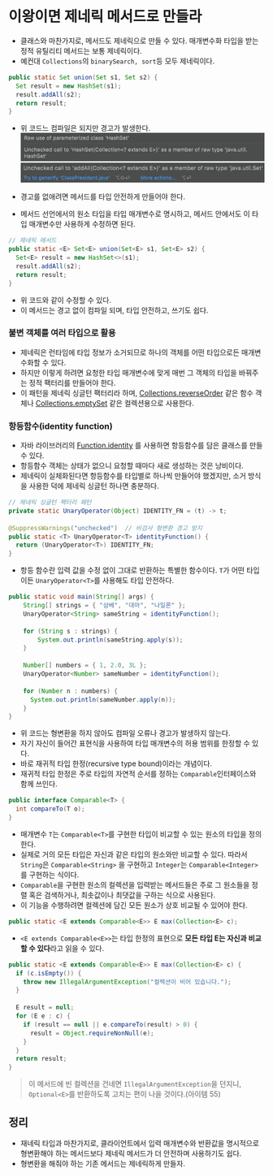 # 이왕이면 제네릭 메서드로 만들라

* 클래스와 마찬가지로, 메서드도 제네릭으로 만들 수 있다. 매개변수화 타입을 받는 정적 유틸리티 메서드는 보통 제네릭이다.
* 예컨대 `Collections`의 `binarySearch, sort`등 모두 제네릭이다.

```java
public static Set union(Set s1, Set s2) {
  Set result = new HashSet(s1);
  result.addAll(s2);
  return result;
}
```

* 위 코드느 컴파일은 되지만 경고가 발생한다.
![img.png](../images/item30/로%20타입%20수용불가.png)
![img.png](../images/item30/로%20타입%20수용%20불가2.png)

* 경고를 없애려면 메서드를 타입 안전하게 만들어야 한다.
* 메서드 선언에서의 원소 타입을 타입 매개변수로 명시하고, 메서드 안에서도 이 타입 매개변수만 사용하게 수정하면 된다.

```java
// 제네릭 메서드
public static <E> Set<E> union(Set<E> s1, Set<E> s2) {
  Set<E> result = new HashSet<>(s1);
  result.addAll(s2);
  return result;
}
```

* 위 코드와 같이 수정할 수 있다.
* 이 메서드는 경고 없이 컴파일 되며, 타입 안전하고, 쓰기도 쉽다.

### 불변 객체를 여러 타입으로 활용

* 제네릭은 런타임에 타입 정보가 소거되므로 하나의 객체를 어떤 타입으로든 매개변수화할 수 있다.
* 하지만 이렇게 하려면 요청한 타입 매개변수에 맞게 매번 그 객체의 타입을 바꿔주는 정적 팩터리를 만들어야 한다.
* 이 패턴을 제네릭 싱글턴 팩터리라 하며, [Collections.reverseOrder](https://docs.oracle.com/javase/7/docs/api/java/util/Collections.html#reverseOrder())
  같은 함수 객체나 [Collections.emptySet](https://docs.oracle.com/javase/7/docs/api/java/util/Collections.html#emptySet())
  같은 컬렉션용으로 사용한다.

### 항등함수(identity function)

* 자바 라이브러리의 [Function.identity](https://docs.oracle.com/javase/8/docs/api/java/util/function/Function.html#identity--)
  를 사용하면 항등함수를 담은 클래스를 만들 수 있다.
* 항등함수 객체는 상태가 없으니 요청할 때마다 새로 생성하는 것은 낭비이다.
* 제네릭이 실체화된다면 항등함수를 타입별로 하나씩 만들어야 했겠지만, 소거 방식을 사용한 덕에 제네릭 싱글턴 하나면 충분하다.

```java
// 제네릭 싱글턴 팩터리 패턴
private static UnaryOperator(Object) IDENTITY_FN = (t) -> t;

@SuppressWarnings("unchecked")  // 비검사 형변환 경고 방지
public static <T> UnaryOperator<T> identityFunction() {
  return (UnaryOperator<T>) IDENTITY_FN;
}
```

* 항등 함수란 입력 값을 수정 없이 그대로 반환하는 특별한 함수이다. `T`가 어떤 타입이든 `UnaryOperator<T>`를 사용해도 타입 안전하다.

```java
public static void main(String[] args) {
    String[] strings = { "삼베", "대마", "나일론" };
    UnaryOperator<String> sameString = identityFunction();
    
    for (String s : strings) {
        System.out.println(sameString.apply(s));
    }
    
    Number[] numbers = { 1, 2.0, 3L };
    UnaryOperator<Number> sameNumber = identityFunction();
    
    for (Number n : numbers) {
      System.out.println(sameNumber.apply(n));
    }
}
```

* 위 코드는 형변환을 하지 않아도 컴파일 오류나 경고가 발생하지 않는다.
* 자기 자신이 들어간 표현식을 사용하여 타입 매개변수의 허용 범위를 한정할 수 있다.
* 바로 재귀적 타입 한정(recursive type bound)이라는 개념이다.
* 재귀적 타입 한정은 주로 타입의 자연적 순서를 정하는 `Comparable`인터페이스와 함께 쓰인다.

```java
public interface Comparable<T> {
  int compareTo(T o);
}
```

* 매개변수 `T`는 `Comparable<T>`를 구현한 타입이 비교할 수 있는 원소의 타입을 정의한다.
* 실제로 거의 모든 타입은 자신과 같은 타입의 원소와만 비교할 수 있다. 따라서 `String`은 `Comparable<String>`
  을 구현하고 `Integer`는 `Comparable<Integer>`를 구현하는 식이다.
* `Comparable`을 구현한 원소의 컬렉션을 입력받는 메서드들은 주로 그 원소들을 정렬 혹은 검색하거나, 최솟값이나 최댓값을
  구하는 식으로 사용된다.
* 이 기능을 수행하려면 컬렉션에 담긴 모든 원소가 상호 비교될 수 있어야 한다.

```java
public static <E extends Comparable<E>> E max(Collection<E> c);
```

* `<E extends Comparable<E>>`는 타입 한정의 표현으로 **모든 타입 E는 자신과 비교할 수 있다**라고 읽을 수 있다.

```java
public static <E extends Comparable<E>> E max(Collection<E> c) {
  if (c.isEmpty()) {
    throw new IllegalArgumentException("컬렉션이 비어 있습니다.");
  }
  
  E result = null;
  for (E e : c) {
    if (result == null || e.compareTo(result) > 0) {
      result = Object.requireNonNull(e);
    }
  }
  return result;
}
```

> 이 메서드에 빈 컬렉션을 건네면 `IllegalArgumentException`을 던지니, `Optional<E>`를 반환하도록 고치는
> 편이 나을 것이다.(아이템 55)

## 정리

* 재네릭 타입과 마찬가지로, 클라이언트에서 입력 매개변수와 반환값을 명시적으로 형변환해야 하는 메서드보다 
  제네릭 메서드가 더 안전하며 사용하기도 쉽다.
* 형변환을 해줘야 하는 기존 메서드는 제네릭하게 만들자.